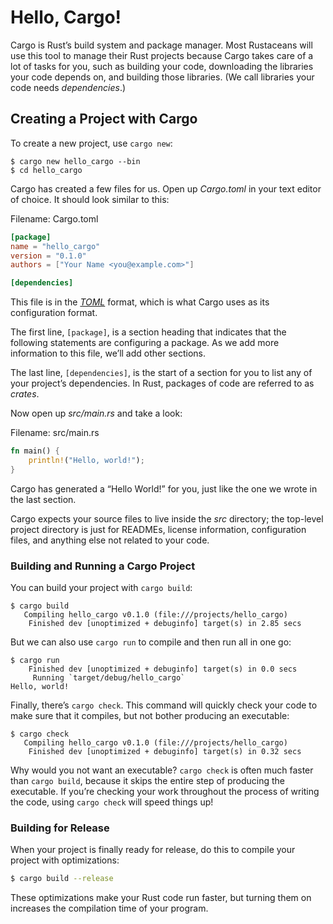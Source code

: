 # Hello, Cargo!

Cargo is Rust’s build system and package manager. Most Rustaceans will use this
tool to manage their Rust projects because Cargo takes care of a lot of tasks
for you, such as building your code, downloading the libraries your code
depends on, and building those libraries. (We call libraries your code needs
*dependencies*.)

## Creating a Project with Cargo

To create a new project, use `cargo new`:

```text
$ cargo new hello_cargo --bin
$ cd hello_cargo
```
Cargo has created a few files for us. Open up *Cargo.toml* in your text
editor of choice. It should look similar to this:

<span class="filename">Filename: Cargo.toml</span>

```toml
[package]
name = "hello_cargo"
version = "0.1.0"
authors = ["Your Name <you@example.com>"]

[dependencies]
```

This file is in the [*TOML*][toml] format, which is what Cargo uses as its
configuration format.

[toml]: https://github.com/toml-lang/toml

The first line, `[package]`, is a section heading that indicates that the
following statements are configuring a package. As we add more information to
this file, we’ll add other sections.

The last line, `[dependencies]`, is the start of a section for you to list any
of your project’s dependencies. In Rust, packages of code are referred to as
*crates*.

Now open up *src/main.rs* and take a look:

<span class="filename">Filename: src/main.rs</span>

```rust
fn main() {
    println!("Hello, world!");
}
```

Cargo has generated a “Hello World!” for you, just like the one we wrote in
the last section.

Cargo expects your source files to live inside the *src* directory; the
top-level project directory is just for READMEs, license information,
configuration files, and anything else not related to your code.

### Building and Running a Cargo Project

You can build your project with `cargo build`:

```text
$ cargo build
   Compiling hello_cargo v0.1.0 (file:///projects/hello_cargo)
    Finished dev [unoptimized + debuginfo] target(s) in 2.85 secs
```

But we can also use `cargo run` to compile and then run all in one go:

```text
$ cargo run
    Finished dev [unoptimized + debuginfo] target(s) in 0.0 secs
     Running `target/debug/hello_cargo`
Hello, world!
```

Finally, there’s `cargo check`. This command will quickly check your code to
make sure that it compiles, but not bother producing an executable:

```text
$ cargo check
   Compiling hello_cargo v0.1.0 (file:///projects/hello_cargo)
    Finished dev [unoptimized + debuginfo] target(s) in 0.32 secs
```

Why would you not want an executable? `cargo check` is often much faster than
`cargo build`, because it skips the entire step of producing the executable. If
you’re checking your work throughout the process of writing the code, using
`cargo check` will speed things up!

### Building for Release

When your project is finally ready for release, do this to compile your
project with optimizations:

```bash
$ cargo build --release
```

These optimizations make your Rust code run faster, but turning them on
increases the compilation time of your program.